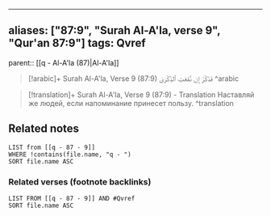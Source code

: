 
---
aliases: ["87:9", "Surah Al-A'la, verse 9", "Qur'an 87:9"]
tags: Qvref
---

parent:: [[q - Al-A'la (87)|Al-A'la]]

> [!arabic]+ Surah Al-A'la, Verse 9 (87:9)
> <span class="quran-arabic">فَذَكِّرْ إِن نَّفَعَتِ ٱلذِّكْرَىٰ</span>
^arabic

> [!translation]+ Surah Al-A'la, Verse 9 (87:9) - Translation
> Наставляй же людей, если напоминание принесет пользу.
^translation



## Related notes
```dataview
LIST from [[q - 87 - 9]]
WHERE !contains(file.name, "q - ")
SORT file.name ASC
```

### Related verses (footnote backlinks)
```dataview
LIST FROM [[q - 87 - 9]] AND #Qvref
SORT file.name ASC
```

